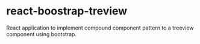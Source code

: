 # react-boostrap-treview

React application to implement compound component pattern to a treeview component using bootstrap.
